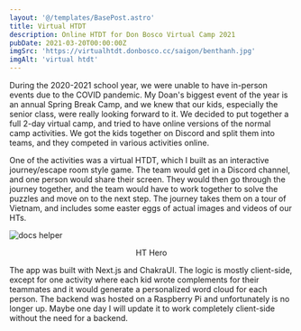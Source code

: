 ```yaml
---
layout: '@/templates/BasePost.astro'
title: Virtual HTDT
description: Online HTDT for Don Bosco Virtual Camp 2021
pubDate: 2021-03-20T00:00:00Z
imgSrc: 'https://virtualhtdt.donbosco.cc/saigon/benthanh.jpg'
imgAlt: 'virtual htdt'
---
```


During the 2020-2021 school year, we were unable to have in-person events due to the COVID pandemic. My Doan's biggest event of the year is an annual Spring Break Camp, and we knew that our kids, especially the senior class, were really looking forward to it. We decided to put together a full 2-day virtual camp, and tried to have online versions of the normal camp activities. We got the kids together on Discord and split them into teams, and they competed in various activities online. 

One of the activities was a virtual HTDT, which I built as an interactive journey/escape room style game. The team would get in a Discord channel, and one person would share their screen. They would then go through the journey together, and the team would have to work together to solve the puzzles and move on to the next step. The journey takes them on a tour of Vietnam, and includes some easter eggs of actual images and videos of our HTs.

![docs helper](/assets/images/posts/screenshot-virtualhtdt.png 'HT Hero')
<figcaption align="center">HT Hero</figcaption>

The app was built with Next.js and ChakraUI. The logic is mostly client-side, except for one activity where each kid wrote complements for their teammates and it would generate a personalized word cloud for each person. The backend was hosted on a Raspberry Pi and unfortunately is no longer up. Maybe one day I will update it to work completely client-side without the need for a backend.